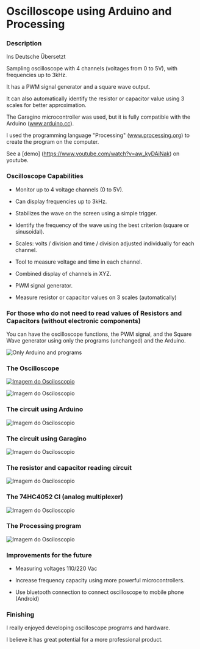 # Oscilloscope using Arduino and Processing

### Description

Ins Deutsche Übersetzt

Sampling oscilloscope with 4 channels (voltages from 0 to 5V), with frequencies up to 3kHz.

It has a PWM signal generator and a square wave output.

It can also automatically identify the resistor or capacitor value using 3 scales for better approximation.

The Garagino microcontroller was used, but it is fully compatible with the Arduino (www.arduino.cc).

I used the programming language "Processing" (www.processing.org) to create the program on the computer.

See a [demo] (https://www.youtube.com/watch?v=aw_kyDAiNak) on youtube.


### Oscilloscope Capabilities

- Monitor up to 4 voltage channels (0 to 5V).

- Can display frequencies up to 3kHz.

- Stabilizes the wave on the screen using a simple trigger.

- Identify the frequency of the wave using the best criterion (square or sinusoidal).

- Scales: volts / division and time / division adjusted individually for each channel.

- Tool to measure voltage and time in each channel.

- Combined display of channels in XYZ.

- PWM signal generator.

- Measure resistor or capacitor values on 3 scales (automatically)


### For those who do not need to read values of Resistors and Capacitors (without electronic components)

You can have the oscilloscope functions, the PWM signal, and the Square Wave generator using only the programs (unchanged) and the Arduino.

![Only Arduino and programs](./images/oscilloscope-pwm-squareWave-en.png )


### The Oscilloscope
       
[![Imagem do Osciloscopio](./images/0%20-%20osciloscopio.bmp)](https://www.youtube.com/watch?v=aw_kyDAiNak)

![Imagem do Osciloscopio](./images/rog-000005065.jpg)


### The circuit using Arduino
 
![Imagem do Osciloscopio](./images/oscilloscope-en.png )
 
### The circuit using Garagino
 
![Imagem do Osciloscopio](./images/4%20-%20garaginoscopio_bb.jpg )
 
 
### The resistor and capacitor reading circuit
 
![Imagem do Osciloscopio](./images/6%20-%20ler%20resistor%20e%20capacitor.jpg)

### The 74HC4052 CI (analog multiplexer)
 
![Imagem do Osciloscopio](./images/5%20-%20multiplex%20analogico%20hcf4052be%20-%20cd4052.jpg)

### The Processing program
 
![Imagem do Osciloscopio](./images/7%20-%20programa%20processing.jpg)

### Improvements for the future

- Measuring voltages 110/220 Vac

- Increase frequency capacity using more powerful microcontrollers.

- Use bluetooth connection to connect oscilloscope to mobile phone (Android)

### Finishing

I really enjoyed developing oscilloscope programs and hardware.

I believe it has great potential for a more professional product.


